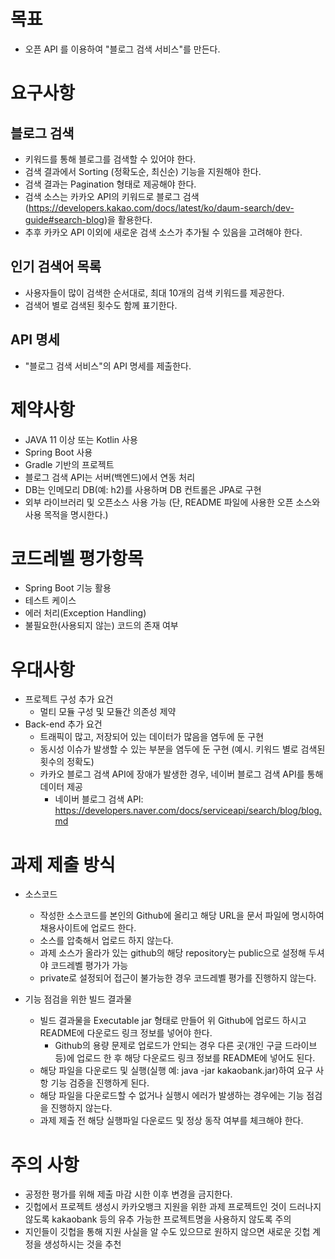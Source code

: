 # 목표
-  오픈 API 를 이용하여 "블로그 검색 서비스"를 만든다.

# 요구사항
## 블로그 검색

- 키워드를 통해 블로그를 검색할 수 있어야 한다.
- 검색 결과에서 Sorting (정확도순, 최신순) 기능을 지원해야 한다.
- 검색 결과는 Pagination 형태로 제공해야 한다.
- 검색 소스는 카카오 API의 키워드로 블로그 검색(https://developers.kakao.com/docs/latest/ko/daum-search/dev-guide#search-blog)을 활용한다.
- 추후 카카오 API 이외에 새로운 검색 소스가 추가될 수 있음을 고려해야 한다.

## 인기 검색어 목록

- 사용자들이 많이 검색한 순서대로, 최대 10개의 검색 키워드를 제공한다.
- 검색어 별로 검색된 횟수도 함께 표기한다.

## API 명세
- "블로그 검색 서비스"의 API 명세를 제출한다.


# 제약사항

- JAVA 11 이상 또는 Kotlin 사용
- Spring Boot 사용
- Gradle 기반의 프로젝트
- 블로그 검색 API는 서버(백엔드)에서 연동 처리
- DB는 인메모리 DB(예: h2)를 사용하며 DB 컨트롤은 JPA로 구현
- 외부 라이브러리 및 오픈소스 사용 가능 (단, README 파일에 사용한 오픈 소스와 사용 목적을 명시한다.)

# 코드레벨 평가항목
- Spring Boot 기능 활용
- 테스트 케이스
- 에러 처리(Exception Handling)
- 불필요한(사용되지 않는) 코드의 존재 여부

# 우대사항

- 프로젝트 구성 추가 요건
    - 멀티 모듈 구성 및 모듈간 의존성 제약
- Back-end 추가 요건
    - 트래픽이 많고, 저장되어 있는 데이터가 많음을 염두에 둔 구현
    - 동시성 이슈가 발생할 수 있는 부분을 염두에 둔 구현 (예시. 키워드 별로 검색된 횟수의 정확도)
    - 카카오 블로그 검색 API에 장애가 발생한 경우, 네이버 블로그 검색 API를 통해 데이터 제공
        - 네이버 블로그 검색 API: https://developers.naver.com/docs/serviceapi/search/blog/blog.md

# 과제 제출 방식

- 소스코드
    - 작성한 소스코드를 본인의 Github에 올리고 해당 URL을 문서 파일에 명시하여 채용사이트에 업로드 한다.
    - 소스를 압축해서 업로드 하지 않는다.
    - 과제 소스가 올라가 있는 github의 해당 repository는 public으로 설정해 두셔야 코드레벨 평가가 가능
    - private로 설정되어 접근이 불가능한 경우 코드레벨 평가를 진행하지 않는다.

- 기능 점검을 위한 빌드 결과물
    - 빌드 결과물을 Executable jar 형태로 만들어 위 Github에 업로드 하시고 README에 다운로드 링크 정보를 넣어야 한다.
        - Github의 용량 문제로 업로드가 안되는 경우 다른 곳(개인 구글 드라이브 등)에 업로드 한 후 해당 다운로드 링크 정보를 README에 넣어도 된다.
    - 해당 파일을 다운로드 및 실행(실행 예: java -jar kakaobank.jar)하여 요구 사항 기능 검증을 진행하게 된다.
    - 해당 파일을 다운로드할 수 없거나 실행시 에러가 발생하는 경우에는 기능 점검을 진행하지 않는다.
    - 과제 제출 전 해당 실행파일 다운로드 및 정상 동작 여부를 체크해야 한다.


# 주의 사항
- 공정한 평가를 위해 제출 마감 시한 이후 변경을 금지한다.
- 깃헙에서 프로젝트 생성시 카카오뱅크 지원을 위한 과제 프로젝트인 것이 드러나지 않도록 kakaobank 등의 유추 가능한 프로젝트명을 사용하지 않도록 주의
- 지인들이 깃헙을 통해 지원 사실을 알 수도 있으므로 원하지 않으면 새로운 깃헙 계정을 생성하시는 것을 추천
